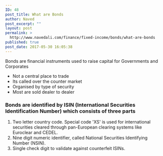 ```yaml
---
ID: 48
post_title: What are Bonds
author: Naved
post_excerpt: ""
layout: post
permalink: >
  http://www.navedali.com/finance/fixed-income/bonds/what-are-bonds
published: true
post_date: 2017-05-30 16:05:38
---
```

Bonds are financial instruments used to raise capital for Governments and Corporates
<ul>
 	<li>Not a central place to trade</li>
 	<li>Its called over the counter market</li>
 	<li>Organised by type of security</li>
 	<li>Most are sold dealer to dealer</li>
</ul>
<h3>Bonds are identified by ISIN (International Securities Identification Number) which consists of three parts</h3>
<ol>
 	<li>Two letter country code. Special code 'XS' is used for international securities cleared through pan-European clearing systems like Euroclear and CEDEL.</li>
 	<li>Nine digit numeric identifier, called National Securities Identifying Number (NSIN).</li>
 	<li>Single check digit to validate against counterfeit ISINs.</li>
</ol>